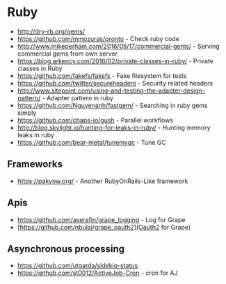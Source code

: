 # Ruby

* http://dry-rb.org/gems/
* https://github.com/mmozuras/pronto - Check ruby code
* http://www.mikeperham.com/2016/05/17/commercial-gems/ - Serving commercial gems from own server
* https://blog.arkency.com/2016/02/private-classes-in-ruby/ - Private classes in Ruby
* https://github.com/fakefs/fakefs - Fake filesystem for tests
* https://github.com/twitter/secureheaders - Security related headers
* http://www.sitepoint.com/using-and-testing-the-adapter-design-pattern/ - Adapter pattern in ruby
* https://github.com/Nguyenanh/fastgem/ - Searching in ruby gems simply
* https://github.com/chaps-io/gush - Parallel workflows
* http://blog.skylight.io/hunting-for-leaks-in-ruby/ - Hunting memory leaks in ruby
* https://github.com/bear-metal/tunemygc - Tune GC

## Frameworks

* https://pakyow.org/ - Another RubyOnRails-Like framework

## Apis

* https://github.com/aserafin/grape_logging - Log for Grape
* [https://github.com/nbulaj/grape_oauth2](Oauth2 for Grape)

## Asynchronous processing

* https://github.com/utgarda/sidekiq-status
* https://github.com/st0012/ActiveJob-Cron - cron for AJ

